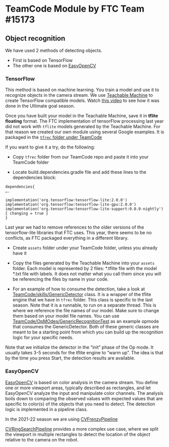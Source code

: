 # TeamCode Module by FTC Team #15173

## Object recognition
We have used 2 methods of detecting objects. 
* First is based on TensorFlow
* The other one is based on [EasyOpenCV](https://github.com/OpenFTC/EasyOpenCV)


### TensorFlow
This method is based on machine learning. You train a model and use it to recognize objects in the camera stream.
We use [Teachable Machine](https://teachablemachine.withgoogle.com/train) to create TensorFlow compatible models. 
Watch [this video](https://www.youtube.com/watch?v=aeMWWvteF2U) to see how it was done in the Ultimate goal season.

Once you have built your model in the Teachable Machine, save it in **tflite floating** format.
The FTC implementation of tensorFlow processing last year did not work with `tflite` models generated by the Teachable Machine. For that reason we created our own module using several Google examples.
It is packaged in the [`tfrec` folder under TeamCode](https://github.com/MHSRoboticEagles/FtcRobotController/tree/1ad8e47f8932f2b5aa500d87c877d4dcd73968a8/TeamCode/src/main/java/org/firstinspires/ftc/teamcode/tfrec)


If you want to give it a try, do the following:

* Copy `tfrec` folder from our TeamCode repo and paste it into your TeamCode folder

* Locate build.dependencies.gradle file and add these lines to the dependencies block:
```
dependencies{
….

implementation('org.tensorflow:tensorflow-lite:2.0.0')
implementation('org.tensorflow:tensorflow-lite-gpu:2.0.0')
implementation('org.tensorflow:tensorflow-lite-support:0.0.0-nightly') { changing = true }
}
```

Last year we had to remove references to the older versions of the tensorflow-lite libraries that FTC uses. 
This year, there seems to be no conflicts, as FTC packaged everything in a different library. 

* Create `assets` folder under your TeamCode folder, unless you already have it
* Copy the files generated by the Teachable Machine into your `assets` folder. Each model is represented by 2 files:
    *.tflite file with the model
    *.txt file with labels.
It does not matter what you call them since you will be referencing the files by name in your code.

* For an example of how to consume the detection, take a look at [TeamCode/skills/GenericDetector](https://github.com/MHSRoboticEagles/FtcRobotController/blob/1ad8e47f8932f2b5aa500d87c877d4dcd73968a8/TeamCode/src/main/java/org/firstinspires/ftc/teamcode/skills/GenericDetector.java) class.
It is a wrapper of the tflite engine that we have in `tfrec` folder. This class is specific to the last season. Note that it is a runnable, to run on a separate thread. This is where we reference the file names of our model. Make sure to change them based on your model file names.
You can use [TeamCode/OpMOdes/GenericRecognitionTest](https://github.com/MHSRoboticEagles/FtcRobotController/blob/1ad8e47f8932f2b5aa500d87c877d4dcd73968a8/TeamCode/src/main/java/org/firstinspires/ftc/teamcode/OpModes/GenericRecognitionTest.java) as an example opmode that consumes the GenericDetector.
Both of these generic classes are meant to be a starting point from which you can build up the recognition logic for your specific needs.

Note that we initialize the detector in the “init” phase of the Op mode. 
It usually takes 3-5 seconds for the tflite engine to “warm up”. The idea is that by the time you press Start, the detection results are available.

### EasyOpenCV

[EasyOpenCV](https://github.com/OpenFTC/EasyOpenCV) is based on color analysis in the camera stream.
You define one or more viewport areas, typically described as rectangles, and let EasyOpenCV analyze the input and manipulate color channels. The analysis boils down to comparing the observed values with expected values that are specific to color(s) of the objects that you need to detect.
The detection logic is implemented in a pipeline class. 

In the 2021-22 season we are using [CVFrenzyPipeline](https://github.com/MHSRoboticEagles/FtcRobotController/blob/1ad8e47f8932f2b5aa500d87c877d4dcd73968a8/TeamCode/src/main/java/org/firstinspires/ftc/teamcode/CVRec/CVFrenzyPipeline.java)

[CVRingSearchPipeline](https://github.com/MHSRoboticEagles/FtcRobotController/blob/1ad8e47f8932f2b5aa500d87c877d4dcd73968a8/TeamCode/src/main/java/org/firstinspires/ftc/teamcode/CVRec/CVRingSearchPipeline.java) provides a more complex use case, where we split the viewport in multiple rectangles to detect the location of the object relative to the camera on the robot.